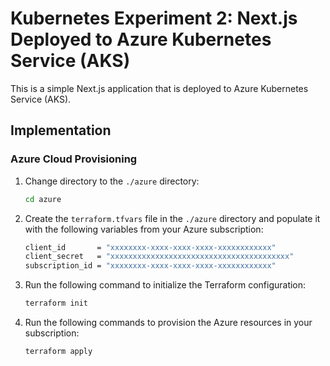 # Kubernetes Experiment 2: Next.js Deployed to Azure Kubernetes Service (AKS)

This is a simple Next.js application that is deployed to Azure Kubernetes Service (AKS).

## Implementation

### Azure Cloud Provisioning

1. Change directory to the `./azure` directory:

    ```bash
    cd azure
    ```

2. Create the `terraform.tfvars` file in the `./azure` directory and populate it with the following variables from your Azure subscription:

    ```bash
    client_id       = "xxxxxxxx-xxxx-xxxx-xxxx-xxxxxxxxxxxx"
    client_secret   = "xxxxxxxxxxxxxxxxxxxxxxxxxxxxxxxxxxxxxxxx"
    subscription_id = "xxxxxxxx-xxxx-xxxx-xxxx-xxxxxxxxxxxx"
    ```

3. Run the following command to initialize the Terraform configuration:

    ```bash
    terraform init
    ```
4. Run the following commands to provision the Azure resources in your subscription:

    ```bash
    terraform apply
    ```

